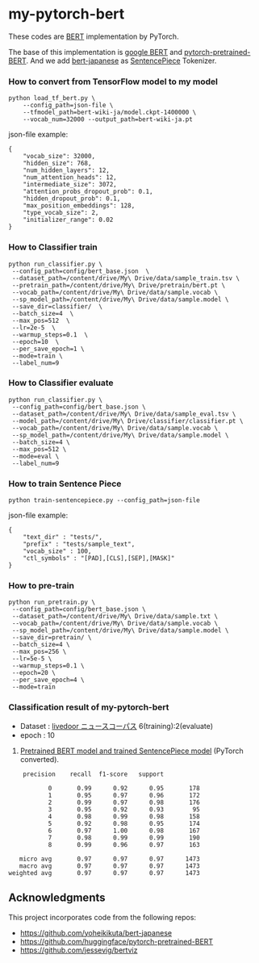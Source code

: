 # my-pytorch-bert
These codes are [BERT](https://arxiv.org/abs/1810.04805) implementation by PyTorch.

The base of this implementation is [google BERT](https://github.com/google-research/bert) and [pytorch-pretrained-BERT](https://github.com/huggingface/pytorch-pretrained-BERT).
And we add [bert-japanese](https://github.com/yoheikikuta/bert-japanese) as [SentencePiece](https://github.com/google/sentencepiece) Tokenizer.

### How to convert from TensorFlow model to my model
```
python load_tf_bert.py \
    --config_path=json-file \
    --tfmodel_path=bert-wiki-ja/model.ckpt-1400000 \
    --vocab_num=32000 --output_path=bert-wiki-ja.pt
```
json-file example:
```
{
	"vocab_size": 32000,
	"hidden_size": 768,
	"num_hidden_layers": 12,
	"num_attention_heads": 12,
	"intermediate_size": 3072,
	"attention_probs_dropout_prob": 0.1,
	"hidden_dropout_prob": 0.1,
	"max_position_embeddings": 128,
	"type_vocab_size": 2,
	"initializer_range": 0.02
}
```

### How to Classifier train
```
python run_classifier.py \
 --config_path=config/bert_base.json  \
 --dataset_path=/content/drive/My\ Drive/data/sample_train.tsv \
 --pretrain_path=/content/drive/My\ Drive/pretrain/bert.pt \
 --vocab_path=/content/drive/My\ Drive/data/sample.vocab \
 --sp_model_path=/content/drive/My\ Drive/data/sample.model \
 --save_dir=classifier/  \
 --batch_size=4  \
 --max_pos=512  \
 --lr=2e-5  \
 --warmup_steps=0.1  \
 --epoch=10  \
 --per_save_epoch=1 \
 --mode=train \
 --label_num=9
```

### How to Classifier evaluate
```
python run_classifier.py \
 --config_path=config/bert_base.json \
 --dataset_path=/content/drive/My\ Drive/data/sample_eval.tsv \
 --model_path=/content/drive/My\ Drive/classifier/classifier.pt \
 --vocab_path=/content/drive/My\ Drive/data/sample.vocab \
 --sp_model_path=/content/drive/My\ Drive/data/sample.model \
 --batch_size=4 \
 --max_pos=512 \
 --mode=eval \
 --label_num=9
```

### How to train Sentence Piece
```
python train-sentencepiece.py --config_path=json-file
```
json-file example:
```
{
    "text_dir" : "tests/",
    "prefix" : "tests/sample_text",
    "vocab_size" : 100,
    "ctl_symbols" : "[PAD],[CLS],[SEP],[MASK]"
}
```

### How to pre-train
```
python run_pretrain.py \
 --config_path=config/bert_base.json \
 --dataset_path=/content/drive/My\ Drive/data/sample.txt \
 --vocab_path=/content/drive/My\ Drive/data/sample.vocab \
 --sp_model_path=/content/drive/My\ Drive/data/sample.model \
 --save_dir=pretrain/ \
 --batch_size=4 \
 --max_pos=256 \
 --lr=5e-5 \
 --warmup_steps=0.1 \
 --epoch=20 \
 --per_save_epoch=4 \
 --mode=train
```


### Classification result of my-pytorch-bert
- Dataset : [livedoor ニュースコーパス](https://www.rondhuit.com/download.html)  6(training):2(evaluate)
- epoch : 10

1. [Pretrained BERT model and trained SentencePiece model](https://drive.google.com/drive/folders/1Zsm9DD40lrUVu6iAnIuTH2ODIkh-WM-O?usp=sharing) (PyTorch converted).
```
    precision    recall  f1-score   support

           0       0.99      0.92      0.95       178
           1       0.95      0.97      0.96       172
           2       0.99      0.97      0.98       176
           3       0.95      0.92      0.93        95
           4       0.98      0.99      0.98       158
           5       0.92      0.98      0.95       174
           6       0.97      1.00      0.98       167
           7       0.98      0.99      0.99       190
           8       0.99      0.96      0.97       163

   micro avg       0.97      0.97      0.97      1473
   macro avg       0.97      0.97      0.97      1473
weighted avg       0.97      0.97      0.97      1473
```

## Acknowledgments
This project incorporates code from the following repos:
* https://github.com/yoheikikuta/bert-japanese
* https://github.com/huggingface/pytorch-pretrained-BERT
* https://github.com/jessevig/bertviz

